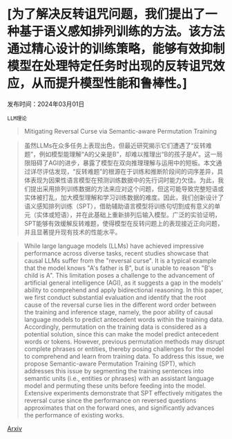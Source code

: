 # [为了解决反转诅咒问题，我们提出了一种基于语义感知排列训练的方法。该方法通过精心设计的训练策略，能够有效抑制模型在处理特定任务时出现的反转诅咒效应，从而提升模型性能和鲁棒性。]

发布时间：2024年03月01日

`LLM理论`

> Mitigating Reversal Curse via Semantic-aware Permutation Training

> 虽然LLMs在众多任务上表现出色，但最近研究揭示它们遭遇了“反转难题”，例如模型能理解“A的父亲是B”，却难以推理出“B的孩子是A”。这一局限阻碍了AGI的进步，暴露了模型在双向推理理解与运用中的短板。本文通过详尽评估发现，“反转难题”的根源在于训练和推断阶段间的词序差异，具体表现为因果性语言模型在预测训练数据中的先行词时能力欠佳。为此，我们提出采用排列训练数据的方法来应对这个问题，但这可能导致完整短语或实体被打乱，加大模型理解和学习训练数据的难度。因此，我们创新设计了语义感知排列训练（SPT），借助辅助语言模型将训练句切割成有意义的单元（实体或短语），并在此基础上重新排列后输入模型。广泛的实验证明，SPT能够有效缓解反转难题，使得模型在反转问题上的表现接近正向问题，并且显著提升现有技术的性能水平。

> While large language models (LLMs) have achieved impressive performance across diverse tasks, recent studies showcase that causal LLMs suffer from the "reversal curse". It is a typical example that the model knows "A's father is B", but is unable to reason "B's child is A". This limitation poses a challenge to the advancement of artificial general intelligence (AGI), as it suggests a gap in the models' ability to comprehend and apply bidirectional reasoning. In this paper, we first conduct substantial evaluation and identify that the root cause of the reversal curse lies in the different word order between the training and inference stage, namely, the poor ability of causal language models to predict antecedent words within the training data. Accordingly, permutation on the training data is considered as a potential solution, since this can make the model predict antecedent words or tokens. However, previous permutation methods may disrupt complete phrases or entities, thereby posing challenges for the model to comprehend and learn from training data. To address this issue, we propose Semantic-aware Permutation Training (SPT), which addresses this issue by segmenting the training sentences into semantic units (i.e., entities or phrases) with an assistant language model and permuting these units before feeding into the model. Extensive experiments demonstrate that SPT effectively mitigates the reversal curse since the performance on reversed questions approximates that on the forward ones, and significantly advances the performance of existing works.

[Arxiv](https://arxiv.org/abs/2403.00758)